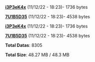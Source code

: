 [**i3P3eK4x**](/data/i3P3eK4x.txt) (11/12/22 - 18:23)- 1736 bytes

[**7U1B5D35**](/data/7U1B5D35.txt) (11/12/22 - 18:23)- 4538 bytes

[**i3P3eK4x**](/data/i3P3eK4x.txt) (11/12/22 - 18:23)- 1736 bytes

[**7U1B5D35**](/data/7U1B5D35.txt) (11/12/22 - 18:23)- 4538 bytes

**Total Datas**: 8305

**Total Size**: 48.27 MB / 48.3 MB
